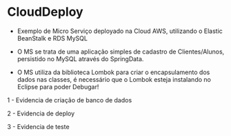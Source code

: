 # CloudDeploy

* Exemplo de Micro Serviço deployado na Cloud AWS, utilizando o Elastic BeanStalk e RDS MySQL

* O MS se trata de uma aplicação simples de cadastro de Clientes/Alunos, persistido no MySQL através do SpringData.
* O MS utiliza da biblioteca Lombok para criar o encapsulamento dos dados nas classes, é necessário que o Lombok esteja instalando no Eclipse para poder Debugar!

1 - Evidencia de criação de banco de dados

2 - Evidencia de deploy 

3 - Evidencia de teste

